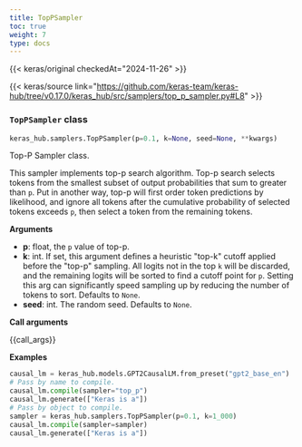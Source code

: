 ```yaml
---
title: TopPSampler
toc: true
weight: 7
type: docs
---
```


{{< keras/original checkedAt="2024-11-26" >}}

{{< keras/source link="https://github.com/keras-team/keras-hub/tree/v0.17.0/keras_hub/src/samplers/top_p_sampler.py#L8" >}}

### `TopPSampler` class

```python
keras_hub.samplers.TopPSampler(p=0.1, k=None, seed=None, **kwargs)
```

Top-P Sampler class.

This sampler implements top-p search algorithm. Top-p search selects tokens
from the smallest subset of output probabilities that sum to greater than
`p`. Put in another way, top-p will first order token predictions by
likelihood, and ignore all tokens after the cumulative probability of
selected tokens exceeds `p`, then select a token from the remaining tokens.

**Arguments**

- **p**: float, the `p` value of top-p.
- **k**: int. If set, this argument defines a
  heuristic "top-k" cutoff applied before the "top-p" sampling. All
  logits not in the top `k` will be discarded, and the remaining
  logits will be sorted to find a cutoff point for `p`. Setting this
  arg can significantly speed sampling up by reducing the number
  of tokens to sort. Defaults to `None`.
- **seed**: int. The random seed. Defaults to `None`.

**Call arguments**

{{call\_args}}

**Examples**

```python
causal_lm = keras_hub.models.GPT2CausalLM.from_preset("gpt2_base_en")
# Pass by name to compile.
causal_lm.compile(sampler="top_p")
causal_lm.generate(["Keras is a"])
# Pass by object to compile.
sampler = keras_hub.samplers.TopPSampler(p=0.1, k=1_000)
causal_lm.compile(sampler=sampler)
causal_lm.generate(["Keras is a"])
```
